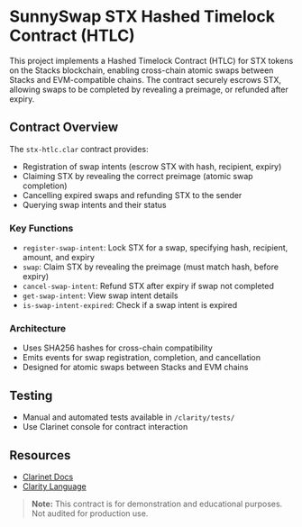 # SunnySwap STX Hashed Timelock Contract (HTLC)

This project implements a Hashed Timelock Contract (HTLC) for STX tokens on the Stacks blockchain, enabling cross-chain atomic swaps between Stacks and EVM-compatible chains. The contract securely escrows STX, allowing swaps to be completed by revealing a preimage, or refunded after expiry.

## Contract Overview

The `stx-htlc.clar` contract provides:
- Registration of swap intents (escrow STX with hash, recipient, expiry)
- Claiming STX by revealing the correct preimage (atomic swap completion)
- Cancelling expired swaps and refunding STX to the sender
- Querying swap intents and their status

### Key Functions
- `register-swap-intent`: Lock STX for a swap, specifying hash, recipient, amount, and expiry
- `swap`: Claim STX by revealing the preimage (must match hash, before expiry)
- `cancel-swap-intent`: Refund STX after expiry if swap not completed
- `get-swap-intent`: View swap intent details
- `is-swap-intent-expired`: Check if a swap intent is expired

### Architecture
- Uses SHA256 hashes for cross-chain compatibility
- Emits events for swap registration, completion, and cancellation
- Designed for atomic swaps between Stacks and EVM chains

## Testing
- Manual and automated tests available in `/clarity/tests/`
- Use Clarinet console for contract interaction

## Resources
- [Clarinet Docs](https://docs.hiro.so/tools/clarinet)
- [Clarity Language](https://docs.stacks.co/clarity)

> **Note:** This contract is for demonstration and educational purposes. Not audited for production use.
